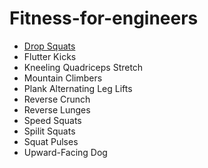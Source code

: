 # Fitness-for-engineers

- [Drop Squats](https://www.youtube.com/watch?v=u5007x5-i7w)
- Flutter Kicks
- Kneeling Quadriceps Stretch
- Mountain Climbers
- Plank Alternating Leg Lifts
- Reverse Crunch
- Reverse Lunges
- Speed Squats
- Spilit Squats
- Squat Pulses
- Upward-Facing Dog
